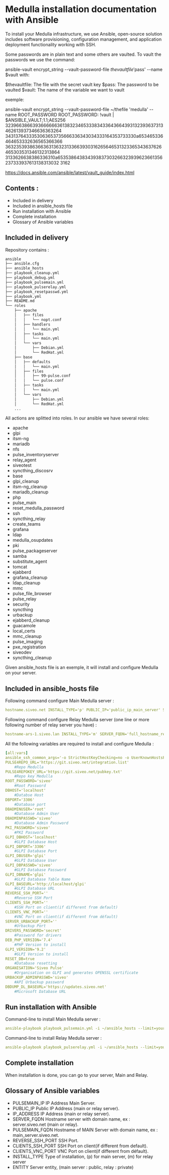 # Medulla installation documentation with Ansible

To install your Medulla infrastructure, we use Ansible, open-source solution includes software provisioning, configuration management, and application deployment functionality working with SSH.

Some passwords are in plain text and some others are vaulted. To vault the passwords we use the command:

ansible-vault encrypt_string --vault-password-file $thevaultfile '$pass' --name $vault
with:

$thevaultfile:  The file with the secret vault key
$pass:  The password to be vaulted
$vault: The name of the variable we want to vault

exemple:


ansible-vault encrypt_string --vault-password-file ~/thefile 'medulla' --name ROOT_PASSWORD
    ROOT_PASSWORD: !vault |
          $ANSIBLE_VAULT;1.1;AES256
          32396638663936666663613832346533383433643664393132393637313462613937346636363264
          3431376433353063653735666336343034333164353733330a653465336464653332636565366366
          36323539386366363136323133663930316265646531323365343637626465303531346132313864
          3133626638386336310a653538643834393837303266323939623661356237333937613138313032
          3162

https://docs.ansible.com/ansible/latest/vault_guide/index.html

## Contents :

* Included in delivery
* Included in ansible_hosts file
* Run installation with Ansible
* Complete installation
* Glossary of Ansible variables

## Included in delivery

Repository contains :
```bash
ansible
├── ansible.cfg
├── ansible_hosts
├── playbook_cleanup.yml
├── playbook_debug.yml
├── playbook_pulsemain.yml
├── playbook_pulserelay.yml
├── playbook_resetpasswd.yml
├── playbook.yml
├── README.md
└── roles
    ├── apache
    │   ├── files
    │   │   └── nopt.conf
    │   ├── handlers
    │   │   └── main.yml
    │   ├── tasks
    │   │   └── main.yml
    │   └── vars
    │       ├── Debian.yml
    │       └── RedHat.yml
    ├── base
    │   ├── defaults
    │   │   └── main.yml
    │   ├── files
    │   │   ├── 99-pulse.conf
    │   │   └── pulse.conf
    │   ├── tasks
    │   │   └── main.yml
    │   └── vars
    │       ├── Debian.yml
    │       └── RedHat.yml
    ...

```

All actions are splitted into roles.
In our ansible we have several roles:
* apache
* glpi
* itsm-ng
* mariadb
* nfs
* pulse_inventoryserver
* relay_agent
* siveotest
* syncthing_discosrv
* base
* glpi_cleanup
* itsm-ng_cleanup
* mariadb_cleanup
* php
* pulse_main
* reset_medulla_password
* ssh
* syncthing_relay
* create_teams
* grafana
* ldap
* medulla_osupdates
* pki
* pulse_packageserver
* samba
* substitute_agent
* tomcat
* ejabberd
* grafana_cleanup
* ldap_cleanup
* mmc
* pulse_file_browser
* pulse_relay
* security
* syncthing
* urbackup
* ejabberd_cleanup
* guacamole
* local_certs
* mmc_cleanup
* pulse_imaging
* pxe_registration
* siveodev
* syncthing_cleanup


Given ansible_hosts file is an exemple, it will install and configure Medulla on your server.

## Included in ansible_hosts file

Following command configure Main Medulla server :

```yaml
hostname.siveo.net INSTALL_TYPE='p' PUBLIC_IP='public_ip_main_server' SERVER_FQDN='full_hostname_main_server' ENTITY='Public' XMPP_DOMAIN='pulse'
```

Following command configure Relay Medulla server (one line or more following number of relay server you have) :

```yaml
hostname-ars-1.siveo.lan INSTALL_TYPE='m' SERVER_FQDN='full_hostname_relay_server' PULSEMAIN_IP='interne_ip_main_server' PULSEMAIN_FQDN='full_hostname_main_server' ENTITY='Private'
```

All the following variables are required to install and configure Medulla :

```yaml
[all:vars]
ansible_ssh_common_args='-o StrictHostKeyChecking=no -o UserKnownHostsFile=/dev/null'
PULSE4REPO_URL='https://git.siveo.net/integration.list'
	#Repo Medulla
PULSE4REPOKEY_URL='https://git.siveo.net/pubkey.txt'
	#Repo key Medulla
ROOT_PASSWORD='siveo' 
	#Root Password
DBHOST='localhost'
	#Databse Host
DBPORT='3306'
	#Database port
DBADMINUSER='root'
	#Database Admin User
DBADMINPASSWD='siveo'
	#Database Admin Password
PKI_PASSWORD='siveo'
	#PKI Password
GLPI_DBHOST='localhost'
	#GLPI Database Host
GLPI_DBPORT='3306'
	#GLPI Database Port
GLPI_DBUSER='glpi'
	#GLPI Database User
GLPI_DBPASSWD='siveo'
	#GLPI Database Password
GLPI_DBNAME='glpi'
	#GLPI Database Table Name
GLPI_BASEURL='http://localhost/glpi'
	#GLPI Database URL
REVERSE_SSH_PORT=''
	#Reverse SSH Port
CLIENTS_SSH_PORT=''
	#SSH Port on client(if different from default)
CLIENTS_VNC_PORT=''
	#VNC Port on client(if different from défault)
SERVER_URBACKUP_PORT=''
	#Urbackup Port
DRIVERS_PASSWORD='secret'
	#Password for drivers
DEB_PHP_VERSION='7.4'
	#PHP Version to install
GLPI_VERSION='9.2'
	#GLPI Version to install
RESET_DB=true
	#Database resetting
ORGANISATION='Siveo Pulse'
	#Organisation on GLPI and generates OPENSSL certificate
URBACKUP_ADMINPASSWD='siveo'
	#API Urbackup password
DBDUMP_DL_BASEURL='https://updates.siveo.net'
	#Microsoft Database URL
```

## Run installation with Ansible

Command-line to install Main Medulla server :
```yaml
ansible-playbook playbook_pulsemain.yml -i ~/ansible_hosts --limit=your_server --vault-password-file ~/vp.siveo
```

Command-line to install Relay Medulla server :
```yaml
ansible-playbook playbook_pulserelay.yml -i ~/ansible_hosts --limit=your_server --vault-password-file ~/vp.siveo
```

## Complete installation

When installation is done, you can go to your server, Main and Relay.

## Glossary of Ansible variables

* PULSEMAIN_IP
	IP Address Main Server.
* PUBLIC_IP
	Public IP Address (main or relay server).
* IP_ADDRESS
	IP Address (main or relay server).
* SERVER_FQDN
	Hostname server with domain name, ex : server.siveo.net (main or relay).
* PULSEMAIN_FQDN
	Hostname of MAIN Server with domain name, ex : main_server.siveo.net.
* REVERSE_SSH_PORT
	SSH Port.
* CLIENTS_SSH_PORT
	SSH Port on client(if different from default).
* CLIENTS_VNC_PORT
	VNC Port on client(if different from défault).
* INSTALL_TYPE
	Type of installation, (p) for main server, (m) for relay server
* ENTITY
	Server entity, (main server : public, relay : private)
